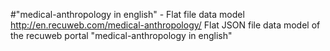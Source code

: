 #"medical-anthropology in english" - Flat file data model
http://en.recuweb.com/medical-anthropology/
Flat JSON file data model of the recuweb portal "medical-anthropology in english"
